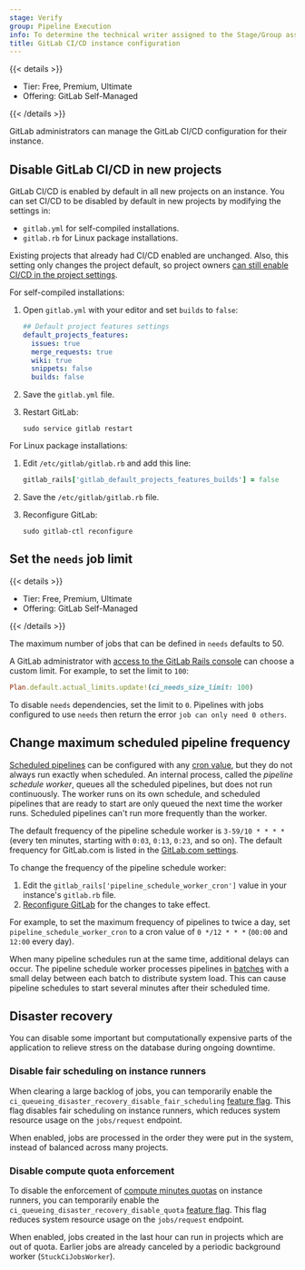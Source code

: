 ```yaml
---
stage: Verify
group: Pipeline Execution
info: To determine the technical writer assigned to the Stage/Group associated with this page, see https://handbook.gitlab.com/handbook/product/ux/technical-writing/#assignments
title: GitLab CI/CD instance configuration
---
```


{{< details >}}

- Tier: Free, Premium, Ultimate
- Offering: GitLab Self-Managed

{{< /details >}}

GitLab administrators can manage the GitLab CI/CD configuration for their instance.

## Disable GitLab CI/CD in new projects

GitLab CI/CD is enabled by default in all new projects on an instance. You can set
CI/CD to be disabled by default in new projects by modifying the settings in:

- `gitlab.yml` for self-compiled installations.
- `gitlab.rb` for Linux package installations.

Existing projects that already had CI/CD enabled are unchanged. Also, this setting only changes
the project default, so project owners [can still enable CI/CD in the project settings](../../ci/pipelines/settings.md#disable-gitlab-cicd-pipelines).

For self-compiled installations:

1. Open `gitlab.yml` with your editor and set `builds` to `false`:

   ```yaml
   ## Default project features settings
   default_projects_features:
     issues: true
     merge_requests: true
     wiki: true
     snippets: false
     builds: false
   ```

1. Save the `gitlab.yml` file.

1. Restart GitLab:

   ```shell
   sudo service gitlab restart
   ```

For Linux package installations:

1. Edit `/etc/gitlab/gitlab.rb` and add this line:

   ```ruby
   gitlab_rails['gitlab_default_projects_features_builds'] = false
   ```

1. Save the `/etc/gitlab/gitlab.rb` file.

1. Reconfigure GitLab:

   ```shell
   sudo gitlab-ctl reconfigure
   ```

## Set the `needs` job limit

{{< details >}}

- Tier: Free, Premium, Ultimate
- Offering: GitLab Self-Managed

{{< /details >}}

The maximum number of jobs that can be defined in `needs` defaults to 50.

A GitLab administrator with [access to the GitLab Rails console](../operations/rails_console.md#starting-a-rails-console-session)
can choose a custom limit. For example, to set the limit to `100`:

```ruby
Plan.default.actual_limits.update!(ci_needs_size_limit: 100)
```

To disable `needs` dependencies, set the limit to `0`. Pipelines with jobs
configured to use `needs` then return the error `job can only need 0 others`.

## Change maximum scheduled pipeline frequency

[Scheduled pipelines](../../ci/pipelines/schedules.md) can be configured with any [cron value](../../topics/cron/_index.md),
but they do not always run exactly when scheduled. An internal process, called the
_pipeline schedule worker_, queues all the scheduled pipelines, but does not
run continuously. The worker runs on its own schedule, and scheduled pipelines that
are ready to start are only queued the next time the worker runs. Scheduled pipelines
can't run more frequently than the worker.

The default frequency of the pipeline schedule worker is `3-59/10 * * * *` (every ten minutes,
starting with `0:03`, `0:13`, `0:23`, and so on). The default frequency for GitLab.com
is listed in the [GitLab.com settings](../../user/gitlab_com/_index.md#cicd).

To change the frequency of the pipeline schedule worker:

1. Edit the `gitlab_rails['pipeline_schedule_worker_cron']` value in your instance's `gitlab.rb` file.
1. [Reconfigure GitLab](../restart_gitlab.md#reconfigure-a-linux-package-installation) for the changes to take effect.

For example, to set the maximum frequency of pipelines to twice a day, set `pipeline_schedule_worker_cron`
to a cron value of `0 */12 * * *` (`00:00` and `12:00` every day).

When many pipeline schedules run at the same time, additional delays can occur.
The pipeline schedule worker processes pipelines in [batches](https://gitlab.com/gitlab-org/gitlab/-/blob/3426be1b93852c5358240c5df40970c0ddfbdb2a/app/workers/pipeline_schedule_worker.rb#L13-14)
with a small delay between each batch to distribute system load. This can cause pipeline
schedules to start several minutes after their scheduled time.

## Disaster recovery

You can disable some important but computationally expensive parts of the application
to relieve stress on the database during ongoing downtime.

### Disable fair scheduling on instance runners

When clearing a large backlog of jobs, you can temporarily enable the `ci_queueing_disaster_recovery_disable_fair_scheduling`
[feature flag](../feature_flags/_index.md). This flag disables fair scheduling
on instance runners, which reduces system resource usage on the `jobs/request` endpoint.

When enabled, jobs are processed in the order they were put in the system, instead of
balanced across many projects.

### Disable compute quota enforcement

To disable the enforcement of [compute minutes quotas](compute_minutes.md) on instance runners, you can temporarily
enable the `ci_queueing_disaster_recovery_disable_quota` [feature flag](../feature_flags/_index.md).
This flag reduces system resource usage on the `jobs/request` endpoint.

When enabled, jobs created in the last hour can run in projects which are out of quota.
Earlier jobs are already canceled by a periodic background worker (`StuckCiJobsWorker`).
